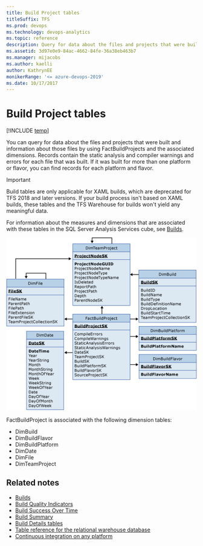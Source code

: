 ```yaml
---
title: Build Project tables
titleSuffix: TFS 
ms.prod: devops
ms.technology: devops-analytics
ms.topic: reference
description: Query for data about the files and projects that were built and information about those files  
ms.assetid: 3d97e0e9-84ac-4662-84fe-36a38eb463b7
ms.manager: mijacobs
ms.author: kaelli
author: KathrynEE
monikerRange: '<= azure-devops-2019'
ms.date: 10/17/2017
---
```



# Build Project tables 

[!INCLUDE [temp](../includes/tfs-report-platform-version.md)]

You can query for data about the files and projects that were built and information about those files by using FactBuildProjects and the associated dimensions. Records contain the static analysis and compiler warnings and errors for each file that was built. If it was built for more than one platform or flavor, you can find records for each platform and flavor.  
 
> [!IMPORTANT]  
> Build tables are only applicable for XAML builds, which are deprecated for TFS 2018 and later versions. If your build process isn't based on XAML builds, these tables and the TFS Warehouse for builds won't yield any meaningful data.  
 
For information about the measures and dimensions that are associated with these tables in the SQL Server Analysis Services cube, see [Builds](perspective-build-analyze-report-build-details-coverage.md).  
  
![Tables for Source Projects in a Build](media/teamproj_factbuildproject.png "TeamProj_FactBuildProject")  
  
FactBuildProject is associated with the following dimension tables:  
  
-   DimBuild  
-   DimBuildFlavor    
-   DimBuildPlatform    
-   DimDate    
-   DimFile    
-   DimTeamProject  
  
## Related notes
-  [Builds](perspective-build-analyze-report-build-details-coverage.md)   
-  [Build Quality Indicators](build-quality-indicators-report.md)   
-  [Build Success Over Time](build-success-over-time-report.md)   
-  [Build Summary](build-summary-report.md)   
-  [Build Details tables](table-reference-build-details.md)   
-  [Table reference for the relational warehouse database](table-reference-relational-warehouse-database.md) 
- [Continuous integration on any platform](../../pipelines/overview.md)   
